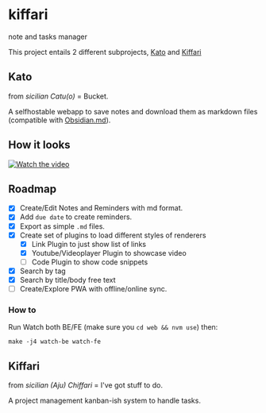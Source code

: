 # kiffari
note and tasks manager

This project entails 2 different subprojects, [Kato](#kato) and [Kiffari](#kiffari)

## Kato
from _sicilian_ _Catu(o)_ = Bucket.

A selfhostable webapp to save notes and download them as markdown files (compatible with [Obsidian.md](https://obsidian.md/)).

## How it looks
[![Watch the video](https://img.youtube.com/vi/2p7wZoG-bLw/default.jpg)](https://youtu.be/2p7wZoG-bLw)

## Roadmap
- [x] Create/Edit Notes and Reminders with md format.
- [x] Add `due date` to create reminders.
- [x] Export as simple `.md` files.
- [x] Create set of plugins to load different styles of renderers
  - [x] Link Plugin to just show list of links
  - [x] Youtube/Videoplayer Plugin to showcase video
  - [ ] Code Plugin to show code snippets
- [x] Search by tag
- [x] Search by title/body free text
- [ ] Create/Explore PWA with offline/online sync.

### How to
Run Watch both BE/FE
(make sure you `cd web && nvm use`)
then:

```
make -j4 watch-be watch-fe
```

## Kiffari
from _sicilian_ _(Aju) Chiffari_ = I've got stuff to do.

A project management kanban-ish system to handle tasks.
